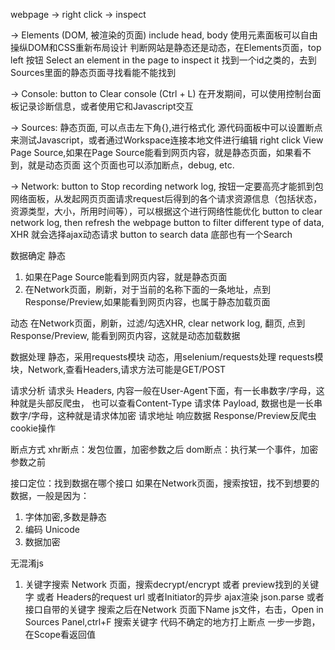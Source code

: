webpage -> right click -> inspect 

-> Elements (DOM, 被渲染的页面) include head, body
   使用元素面板可以自由操纵DOM和CSS重新布局设计
   判断网站是静态还是动态，在Elements页面，top left 按钮 Select an element in the page to inspect it
   找到一个id之类的，去到Sources里面的静态页面寻找看能不能找到

-> Console: button to Clear console (Ctrl + L)
   在开发期间，可以使用控制台面板记录诊断信息，或者使用它和Javascript交互

-> Sources: 静态页面, 可以点击左下角{},进行格式化
   源代码面板中可以设置断点来测试Javascript，或者通过Workspace连接本地文件进行编辑
   right click View Page Source,如果在Page Source能看到网页内容，就是静态页面，如果看不到，就是动态页面
   这个页面也可以添加断点，debug, etc.

-> Network: button to Stop recording network log, 按钮一定要高亮才能抓到包
   网络面板，从发起网页页面请求request后得到的各个请求资源信息（包括状态，资源类型，大小，所用时间等），可以根据这个进行网络性能优化
   button to clear network log, then refresh the webpage
   button to filter different type of data, XHR 就会选择ajax动态请求
   button to search data
   底部也有一个Search

数据确定
静态
1. 如果在Page Source能看到网页内容，就是静态页面
2. 在Network页面，刷新，对于当前的名称下面的一条地址，点到Response/Preview,如果能看到网页内容，也属于静态加载页面

动态
在Network页面，刷新，过滤/勾选XHR, clear network log, 翻页, 点到Response/Preview, 能看到网页内容，这就是动态加载数据

数据处理
静态，采用requests模块
动态，用selenium/requests处理
requests模块，Network,查看Headers,请求方法可能是GET/POST

请求分析
请求头 Headers, 内容一般在User-Agent下面，有一长串数字/字母，这种就是头部反爬虫， 也可以查看Content-Type
请求体 Payload, 数据也是一长串数字/字母，这种就是请求体加密
请求地址 
响应数据 Response/Preview反爬虫
cookie操作

断点方式
xhr断点：发包位置，加密参数之后
dom断点：执行某一个事件，加密参数之前


接口定位：找到数据在哪个接口
如果在Network页面，搜索按钮，找不到想要的数据，一般是因为：
1. 字体加密,多数是静态
2. 编码 Unicode
3. 数据加密

无混淆js
1. 关键字搜索
Network 页面，搜索decrypt/encrypt 
或者 preview找到的关键字
或者 Headers的request url
或者Initiator的异步 ajax渲染 json.parse
或者接口自带的关键字
搜索之后在Network 页面下Name js文件，右击，Open in Sources Panel,ctrl+F 搜索关键字
代码不确定的地方打上断点
一步一步跑，在Scope看返回值



   

